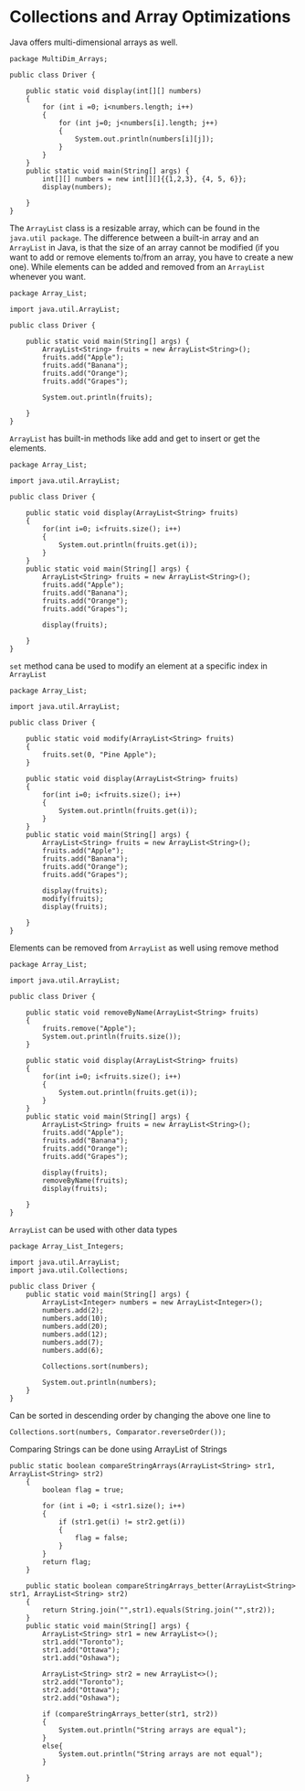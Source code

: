 # Collections and Array Optimizations
Java offers multi-dimensional arrays as well.
```
package MultiDim_Arrays;

public class Driver {
    
    public static void display(int[][] numbers)
    {
        for (int i =0; i<numbers.length; i++)
        {
            for (int j=0; j<numbers[i].length; j++)
            {
                System.out.println(numbers[i][j]);
            }
        }
    }
    public static void main(String[] args) {
        int[][] numbers = new int[][]{{1,2,3}, {4, 5, 6}};
        display(numbers);

    }
}
```
The `ArrayList` class is a resizable array, which can be found in the `java.util package`. The difference between a built-in array and an `ArrayList` in Java, is that the size of an array cannot be modified (if you want to add or remove elements to/from an array, you have to create a new one). While elements can be added and removed from an `ArrayList` whenever you want.
```
package Array_List;

import java.util.ArrayList;

public class Driver {

    public static void main(String[] args) {
        ArrayList<String> fruits = new ArrayList<String>();
        fruits.add("Apple");
        fruits.add("Banana");
        fruits.add("Orange");
        fruits.add("Grapes");  

        System.out.println(fruits);

    }
}
```
`ArrayList` has built-in methods like add and get to insert or get the elements.
```
package Array_List;

import java.util.ArrayList;

public class Driver {

    public static void display(ArrayList<String> fruits)
    {
        for(int i=0; i<fruits.size(); i++)
        {
            System.out.println(fruits.get(i));
        }
    }
    public static void main(String[] args) {
        ArrayList<String> fruits = new ArrayList<String>();
        fruits.add("Apple");
        fruits.add("Banana");
        fruits.add("Orange");
        fruits.add("Grapes");  

        display(fruits);

    }
}
```
`set` method cana be used to modify an element at a specific index in `ArrayList`
```
package Array_List;

import java.util.ArrayList;

public class Driver {

    public static void modify(ArrayList<String> fruits)
    {
        fruits.set(0, "Pine Apple");
    }

    public static void display(ArrayList<String> fruits)
    {
        for(int i=0; i<fruits.size(); i++)
        {
            System.out.println(fruits.get(i));
        }
    }
    public static void main(String[] args) {
        ArrayList<String> fruits = new ArrayList<String>();
        fruits.add("Apple");
        fruits.add("Banana");
        fruits.add("Orange");
        fruits.add("Grapes");  

        display(fruits);
        modify(fruits);
        display(fruits);

    }
}
```
Elements can be removed from `ArrayList` as well using remove method
```
package Array_List;

import java.util.ArrayList;

public class Driver {

    public static void removeByName(ArrayList<String> fruits)
    {
        fruits.remove("Apple");
        System.out.println(fruits.size());
    }
    
    public static void display(ArrayList<String> fruits)
    {
        for(int i=0; i<fruits.size(); i++)
        {
            System.out.println(fruits.get(i));
        }
    }
    public static void main(String[] args) {
        ArrayList<String> fruits = new ArrayList<String>();
        fruits.add("Apple");
        fruits.add("Banana");
        fruits.add("Orange");
        fruits.add("Grapes");  

        display(fruits);
        removeByName(fruits);
        display(fruits);

    }
}
```
`ArrayList` can be used with other data types
```
package Array_List_Integers;

import java.util.ArrayList;
import java.util.Collections;

public class Driver {
    public static void main(String[] args) {
        ArrayList<Integer> numbers = new ArrayList<Integer>();
        numbers.add(2);
        numbers.add(10);
        numbers.add(20);
        numbers.add(12);
        numbers.add(7);
        numbers.add(6);

        Collections.sort(numbers);

        System.out.println(numbers);
    }
}
```
Can be sorted in descending order by changing the above one line to
```
Collections.sort(numbers, Comparator.reverseOrder());
```
Comparing Strings can be done using ArrayList of Strings
```
public static boolean compareStringArrays(ArrayList<String> str1, ArrayList<String> str2)
    {
        boolean flag = true;

        for (int i =0; i <str1.size(); i++)
        {
            if (str1.get(i) != str2.get(i))
            {
                flag = false;
            }
        }
        return flag;
    }

    public static boolean compareStringArrays_better(ArrayList<String> str1, ArrayList<String> str2)
    {
        return String.join("",str1).equals(String.join("",str2));
    }
    public static void main(String[] args) {
        ArrayList<String> str1 = new ArrayList<>();
        str1.add("Toronto");
        str1.add("Ottawa");
        str1.add("Oshawa");

        ArrayList<String> str2 = new ArrayList<>();
        str2.add("Toronto");
        str2.add("Ottawa");
        str2.add("Oshawa");

        if (compareStringArrays_better(str1, str2))
        {
            System.out.println("String arrays are equal");
        }
        else{
            System.out.println("String arrays are not equal");
        }

    }
```
